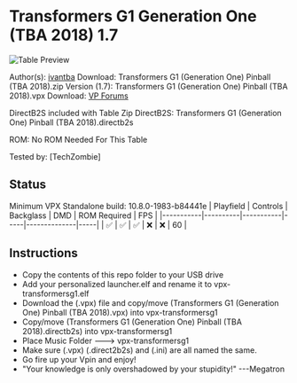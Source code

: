 # Transformers G1 Generation One (TBA 2018) 1.7

![Table Preview](../../images/vpx-transformersg1.png)

Author(s): [ivantba](https://www.vpforums.org/index.php?showuser=123858)
Download:  Transformers G1 (Generation One) Pinball (TBA 2018).zip
Version (1.7):   Transformers G1 (Generation One) Pinball (TBA 2018).vpx
Download:  [VP Forums](https://www.vpforums.org/index.php?app=downloads&showfile=13658)

DirectB2S included with Table Zip
DirectB2S: Transformers G1 (Generation One) Pinball (TBA 2018).directb2s

ROM: No ROM Needed For This Table

Tested by:
[TechZombie]

## Status 

Minimum VPX Standalone build: 10.8.0-1983-b84441e
| Playfield | Controls | Backglass | DMD | ROM Required | FPS | 
|-----------|----------|-----------|-----|--------------|-----|
| :white_check_mark: | :white_check_mark: | :white_check_mark: | :x: | :x: | 60 |

## Instructions

- Copy the contents of this repo folder to your USB drive
- Add your personalized launcher.elf and rename it to vpx-transformersg1.elf
- Download the (.vpx) file and copy/move (Transformers G1 (Generation One) Pinball (TBA 2018).vpx) into vpx-transformersg1
- Copy/move (Transformers G1 (Generation One) Pinball (TBA 2018).directb2s) into vpx-transformersg1
- Place Music Folder ---> vpx-transformersg1
- Make sure (.vpx) (.direct2b2s) and (.ini) are all named the same. 
- Go fire up your Vpin and enjoy!
- "Your knowledge is only overshadowed by your stupidity!" ---Megatron